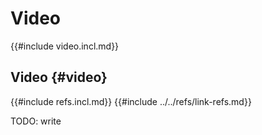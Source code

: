 # Video

{{#include video.incl.md}}

## Video {#video}

{{#include refs.incl.md}}
{{#include ../../refs/link-refs.md}}

<div class="hidden">
TODO: write
</div>
